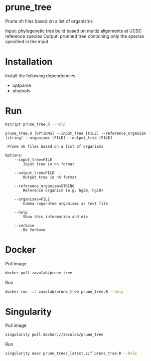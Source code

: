 # prune_tree

Prune nh files based on a list of organisms

Input: phylogenetic tree build based on multiz alignments at UCSC reference species
Output: prunned tree containing only the species specified in the input


# Installation

Install the following dependencies
- optparse
- phytools

# Run

```bash
Rscript prune_tree.R --help
```

```
prune_tree.R [OPTIONS] --input_tree [FILE] --reference_organism [string] --organisms [FILE] --output_tree [FILE]

 Prune nh files based on a list of organisms

Options:
	--input_tree=FILE
		Input tree in nh format

	--output_tree=FILE
		Output tree in nh format

	--reference_organism=STRING
		Reference organism (e.g. hg38, hg19)

	--organisms=FILE
		Comma-separated organisms as text file

	--help
		Show this information and die

	--verbose
		Be Verbose
```

# Docker 

Pull image
```bash
docker pull zavolab/prune_tree
```

Run
```bash
docker run -it zavolab/prune_tree prune_tree.R --help
```

# Singularity

Pull image
```bash
singularity pull docker://zavolab/prune_tree
```

Run
```bash
singularity exec prune_trees_latest.sif prune_tree.R --help
```